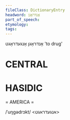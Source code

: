 ```yaml
---
fileClass: DictionaryEntry
headword: אָנדראָגן
part_of_speech: 
etymology: 
tags: 
---
```

אָנדראָגן
אָנגעדראָגט
'to drug'

CENTRAL
========

HASIDIC
=======
= AMERICA = 

/ˈuŋgədrɔkt/ <אנגעדראגט>